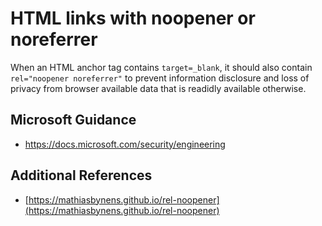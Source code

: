 # HTML links with noopener or noreferrer

When an HTML anchor tag contains `target=_blank`, it should also contain `rel="noopener noreferrer"` to prevent information disclosure and loss of privacy from browser available data that is readidly available otherwise.

## Microsoft Guidance

* https://docs.microsoft.com/security/engineering

## Additional References

* [https://mathiasbynens.github.io/rel-noopener](https://mathiasbynens.github.io/rel-noopener)

